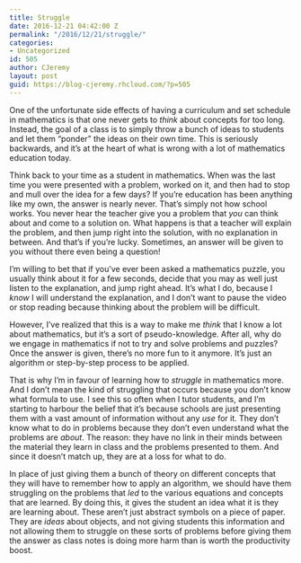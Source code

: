 ```yaml
---
title: Struggle
date: 2016-12-21 04:42:00 Z
permalink: "/2016/12/21/struggle/"
categories:
- Uncategorized
id: 505
author: CJeremy
layout: post
guid: https://blog-cjeremy.rhcloud.com/?p=505
---
```


One of the unfortunate side effects of having a curriculum and set schedule in mathematics is that one never gets to _think_ about concepts for too long. Instead, the goal of a class is to simply throw a bunch of ideas to students and let them &#8220;ponder&#8221; the ideas on their own time. This is seriously backwards, and it&#8217;s at the heart of what is wrong with a lot of mathematics education today.

Think back to your time as a student in mathematics. When was the last time you were presented with a problem, worked on it, and then had to stop and mull over the idea for a few days? If you&#8217;re education has been anything like my own, the answer is nearly never. That&#8217;s simply not how school works. You never hear the teacher give you a problem that _you_ can think about and come to a solution on. What happens is that a teacher will explain the problem, and then jump right into the solution, with no explanation in between. And that&#8217;s if you&#8217;re lucky. Sometimes, an answer will be given to you without there even being a question!

I&#8217;m willing to bet that if you&#8217;ve ever been asked a mathematics puzzle, you usually think about it for a few seconds, decide that you may as well just listen to the explanation, and jump right ahead. It&#8217;s what I do, because I _know_ I will understand the explanation, and I don&#8217;t want to pause the video or stop reading because thinking about the problem will be difficult.

However, I&#8217;ve realized that this is a way to make me _think_ that I know a lot about mathematics, but it&#8217;s a sort of pseudo-knowledge. After all, why do we engage in mathematics if not to try and solve problems and puzzles? Once the answer is given, there&#8217;s no more fun to it anymore. It&#8217;s just an algorithm or step-by-step process to be applied.

That is why I&#8217;m in favour of learning how to _struggle_ in mathematics more. And I don&#8217;t mean the kind of struggling that occurs because you don&#8217;t know what formula to use. I see this so often when I tutor students, and I&#8217;m starting to harbour the belief that it&#8217;s because schools are just presenting them with a vast amount of information without any _use_ for it. They don&#8217;t know what to do in problems because they don&#8217;t even understand what the problems are _about_. The reason: they have no link in their minds between the material they learn in class and the problems presented to them. And since it doesn&#8217;t match up, they are at a loss for what to do.

In place of just giving them a bunch of theory on different concepts that they will have to remember how to apply an algorithm, we should have them struggling on the problems that _led_ to the various equations and concepts that are learned. By doing this, it gives the student an idea what it is they are learning about. These aren&#8217;t just abstract symbols on a piece of paper. They are _ideas_ about objects, and not giving students this information and not allowing them to struggle on these sorts of problems before giving them the answer as class notes is doing more harm than is worth the productivity boost.